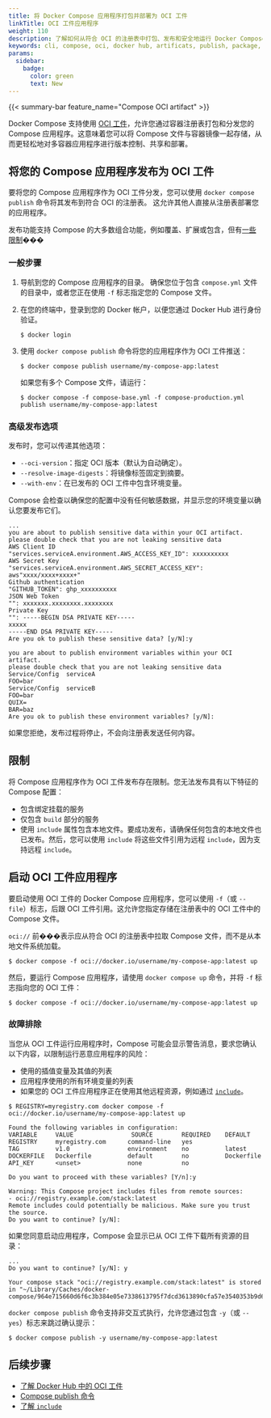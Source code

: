 ```yaml
---
title: 将 Docker Compose 应用程序打包并部署为 OCI 工件
linkTitle: OCI 工件应用程序
weight: 110
description: 了解如何从符合 OCI 的注册表中打包、发布和安全地运行 Docker Compose 应用程序。
keywords: cli, compose, oci, docker hub, artificats, publish, package, distribute, docker compose oci support, OCI, 工件, 发布, 打包, 分发
params:
  sidebar:
    badge:
      color: green
      text: New
---
```


{{< summary-bar feature_name="Compose OCI artifact" >}}

Docker Compose 支持使用 [OCI 工件](/manuals/docker-hub/repos/manage/hub-images/oci-artifacts.md)，允许您通过容器注册表打包和分发您的 Compose 应用程序。这意味着您可以将 Compose 文件与容器镜像一起存储，从而更轻松地对多容器应用程序进行版本控制、共享和部署。

## 将您的 Compose 应用程序发布为 OCI 工件

要将您的 Compose 应用程序作为 OCI 工件分发，您可以使用 `docker compose publish` 命令将其发布到符合 OCI 的注册表。
这允许其他人直接从注册表部署您的应用程序。

发布功能支持 Compose 的大多数组合功能，例如覆盖、扩展或包含，但有[一些限制](#limitations)���

### 一般步骤

1. 导航到您的 Compose 应用程序的目录。
   确保您位于包含 `compose.yml` 文件的目录中，或者您正在使用 `-f` 标志指定您的 Compose 文件。

2. 在您的终端中，登录到您的 Docker 帐户，以便您通过 Docker Hub 进行身份验证。

   ```console
   $ docker login
   ```

3. 使用 `docker compose publish` 命令将您的应用程序作为 OCI 工件推送：

   ```console
   $ docker compose publish username/my-compose-app:latest
   ```
   如果您有多个 Compose 文件，请运行：

   ```console
   $ docker compose -f compose-base.yml -f compose-production.yml publish username/my-compose-app:latest
   ```

### 高级发布选项

发布时，您可以传递其他选项：
- `--oci-version`：指定 OCI 版本（默认为自动确定）。
- `--resolve-image-digests`：将镜像标签固定到摘要。
- `--with-env`：在已发布的 OCI 工件中包含环境变量。

Compose 会检查以确保您的配置中没有任何敏感数据，并显示您的环境变量以确认您要发布它们。

```text
...
you are about to publish sensitive data within your OCI artifact.
please double check that you are not leaking sensitive data
AWS Client ID
"services.serviceA.environment.AWS_ACCESS_KEY_ID": xxxxxxxxxx
AWS Secret Key
"services.serviceA.environment.AWS_SECRET_ACCESS_KEY": aws"xxxx/xxxx+xxxx+"
Github authentication
"GITHUB_TOKEN": ghp_xxxxxxxxxx
JSON Web Token
"": xxxxxxx.xxxxxxxx.xxxxxxxx
Private Key
"": -----BEGIN DSA PRIVATE KEY-----
xxxxx
-----END DSA PRIVATE KEY-----
Are you ok to publish these sensitive data? [y/N]:y

you are about to publish environment variables within your OCI artifact.
please double check that you are not leaking sensitive data
Service/Config  serviceA
FOO=bar
Service/Config  serviceB
FOO=bar
QUIX=
BAR=baz
Are you ok to publish these environment variables? [y/N]: 
```

如果您拒绝，发布过程将停止，不会向注册表发送任何内容。

## 限制

将 Compose 应用程序作为 OCI 工件发布存在限制。您无法发布具有以下特征的 Compose 配置：
- 包含绑定挂载的服务
- 仅包含 `build` 部分的服务
- 使用 `include` 属性包含本地文件。要成功发布，请确保任何包含的本地文件也已发布。然后，您可以使用 `include` 将这些文件引用为远程 `include`，因为支持远程 `include`。

## 启动 OCI 工件应用程序

要启动使用 OCI 工件的 Docker Compose 应用程序，您可以使用 `-f`（或 `--file`）标志，后跟 OCI 工件引用。这允许您指定存储在注册表中的 OCI 工件中的 Compose 文件。

`oci://` 前���表示应从符合 OCI 的注册表中拉取 Compose 文件，而不是从本地文件系统加载。

```console
$ docker compose -f oci://docker.io/username/my-compose-app:latest up
```

然后，要运行 Compose 应用程序，请使用 `docker compose up` 命令，并将 `-f` 标志指向您的 OCI 工件：

```console
$ docker compose -f oci://docker.io/username/my-compose-app:latest up
```

### 故障排除

当您从 OCI 工件运行应用程序时，Compose 可能会显示警告消息，要求您确认以下内容，以限制运行恶意应用程序的风险：

- 使用的插值变量及其值的列表
- 应用程序使用的所有环境变量的列表
- 如果您的 OCI 工件应用程序正在使用其他远程资源，例如通过 [`include`](/reference/compose-file/include/)。

```text 
$ REGISTRY=myregistry.com docker compose -f oci://docker.io/username/my-compose-app:latest up

Found the following variables in configuration:
VARIABLE     VALUE                SOURCE        REQUIRED    DEFAULT
REGISTRY     myregistry.com      command-line   yes         
TAG          v1.0                environment    no          latest
DOCKERFILE   Dockerfile          default        no          Dockerfile
API_KEY      <unset>             none           no          

Do you want to proceed with these variables? [Y/n]:y

Warning: This Compose project includes files from remote sources:
- oci://registry.example.com/stack:latest
Remote includes could potentially be malicious. Make sure you trust the source.
Do you want to continue? [y/N]: 
```

如果您同意启动应用程序，Compose 会显示已从 OCI 工件下载所有资源的目录：

```text
...
Do you want to continue? [y/N]: y

Your compose stack "oci://registry.example.com/stack:latest" is stored in "~/Library/Caches/docker-compose/964e715660d6f6c3b384e05e7338613795f7dcd3613890cfa57e3540353b9d6d"
```

`docker compose publish` 命令支持非交互式执行，允许您通过包含 `-y`（或 `--yes`）标志来跳过确认提示：

```console
$ docker compose publish -y username/my-compose-app:latest
```

## 后续步骤

- [了解 Docker Hub 中的 OCI 工件](/manuals/docker-hub/repos/manage/hub-images/oci-artifacts.md)
- [Compose publish 命令](/reference/cli/docker/compose/publish.md)
- [了解 `include`](/reference/compose-file/include.md)
